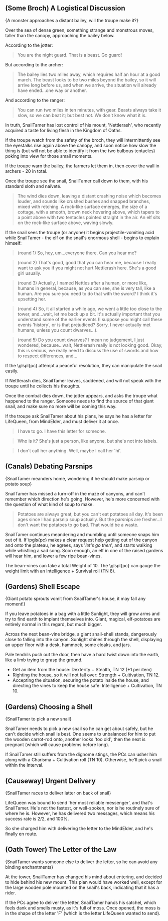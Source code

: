 (Some Broch) A Logistical Discussion
-----
{A monster approaches a distant bailey, will the troupe make it?}

Over the sea of dense green, something strange and monstrous moves, taller than the canopy, approaching the bailey below.

According to the jotter:

> You are the night guard.  That is a beast.  Go guard!

But according to the archer:

> The bailey lies two miles away, which requires half an hour at a good march.  The beast looks to be two miles beyond the bailey, so it will arrive long before us, and when we arrive, the situation will already have ended...one way or another.

And according to the ranger:

> You can run two miles in ten minutes, with gear.  Beasts always take it slow, so we can beat it; but best not.  We don't know what it is.

In truth, SnailTamer has lost control of his mount, 'Nettlerash', who recently acquired a taste for living flesh in the Kingdom of Oaths.

If the troupe watch from the safety of the broch,
they will intermittently see the eyestalks rise again above the canopy, and soon notice how slow the thing is (but will not be able to identify it from the two bulbous tentacles) poking into view for those small moments.

If the troupe warn the bailey,
the farmers let them in, then cover the wall in archers - 20 in total.

Once the troupe see the snail,
SnailTamer call down to them, with his standard sloth and naïveté.

> The wind dies down, leaving a distant crashing noise which becomes louder, and sounds like crushed bushes and snapped branches, mixed with  retching.  A rock-like surface emerges, the size of a cottage, with a smooth, brown neck hovering above, which tapers to a point above with two tentacles pointed straight in the air.  An elf sits on the rock-like surface above, waving slowly.

If the snail sees the troupe (or anyone) it begins projectile-vomiting acid while SnailTamer - the elf on the snail's enormous shell - begins to explain himself:

> (round 1) So, hey, um...everyone there.  Can you hear me?

> (round 2) That's good, good that you can hear me, because I really want to ask you if you might not hurt Nettlerash here.  She's a good girl usually.

> (round 3) Actually, I named Nettles after a human, or more like, humans in general, because, as you can see, she is very tall, like a human.  Are you sure you need to do that with the sword?  I think it's upsetting her.

> (round 4) So, it all started a while ago, we went a little too close to the tower, and...wait, let me back up a bit.  It's actually important that you understand some of the earlier events (I suppose you might call these events 'history', or is that prejudiced?  Sorry, I never actually met humans, unless you count dwarves...).

> (round 5) Do you count dwarves?  I mean no judgement, I just wondered, because...wait, Nettlerash really is not looking good.  Okay, this is serious, we really need to discuss the use of swords and how to respect differences, and...

If the \glspl{pc} attempt a peaceful resolution,
they can manipulate the snail easily.

If Nettlerash dies,
SnailTamer leaves, saddened, and will not speak with the troupe until he collects his thoughts.

Once the combat dies down,
the jotter appears, and asks the troupe what happened to the ranger.
Someone needs to find the source of that giant snail, and make sure no more will be coming this way.

If the troupe ask SnailTamer about his plans,
he says he has a letter for LifeQueen, from MindElder, and must deliver it at once.

> I have to go.  I have this letter for someone.

> Who is it?  She's just a person, like anyone, but she's not into labels.

> I don't call her anything.  Well, maybe I call her 'hi'.

(Canals) Debating Parsnips
-----
{SnailTamer meanders home, wondering if he should make parsnip or potato soup}

SnailTamer has missed a turn-off in the maze of canyons, and can't remember which direction he's going.
However, he's more concerned with the question of what kind of soup to make.

> Potatoes are always great, but you can't eat potatoes all day.  It's been ages since I had parsnip soup actually.  But the parsnips are fresher...I don't want the potatoes to go bad.  That would be a waste.

SnailTamer continues meandering and mumbling until someone snaps him out of it.
If \pgls{pc} makes a clear request help getting out of the canyon and onto the plateau, he agrees, says '*let's go then*', and starts walking while whistling a sad song.
Soon enough, an elf in one of the raised gardens will hear him, and lower a few ripe bean-vines.

The bean-vines can take a total Weight of 10.
The \glspl{pc} can gauge the weight limit with an Intelligence + Survival roll (TN 8).

(Gardens) Shell Escape
-----
{Giant potato sprouts vomit from SnailTamer's house, it may fall any moment!}

If you leave potatoes in a bag with a little Sunlight, they will grow arms and try to find earth to implant themselves into.
Giant, magical, elf-potatoes are entirely normal in this regard, but much bigger.

>>>
Across the next bean-vine bridge, a giant snail-shell stands, dangerously close to falling into the canyon.
Sunlight shines through the shell, displaying an upper floor with a desk, hammock, some cloaks, and jars.

Pale tendrils push out the door, then have a hard twist down into the earth, like a limb trying to grasp the ground.
>>>

- Get an item from the house: Dexterity + Stealth, TN 12 (+1 per item)
- Righting the house, so it will not fall over: Strength + Cultivation, TN 12.
- Accepting the situation, securing the potato inside the house, and directing the vines to keep the house safe: Intelligence + Cultivation, TN 10.


(Gardens) Choosing a Shell
-----
{SnailTamer to pick a new snail}

SnailTamer needs to pick a new snail so he can get about safely, but he can't decide which snail is best.
One seems to unbalanced for him to put the wooden carrot-rod onto, another looks 'too old', then the next is pregnant (which will cause problems before long).

If SnailTamer still suffers from the dignome stings,
the PCs can usher him along with a Charisma + Cultivation roll (TN 10).
Otherwise, he'll pick a snail within the Interval.

(Causeway) Urgent Delivery
-----
{SnailTamer races to deliver latter on back of snail}

LifeQueen was bound to send 'her most reliable messenger', and that's SnailTamer.
He's not the fastest, or well-spoken, nor is he routinely sure of where he is.
However, he has delivered two messages, which means his success rate is $2/2$, and 100\%.

So she charged him with delivering the letter to the MindElder, and he's finally en route.

(Oath Tower) The Letter of the Law
-----
{SnailTamer wants someone else to deliver the letter, so he can avoid any binding enchantments}

At the tower, SnailTamer has changed his mind about entering, and decided to hide behind his new mount.
This plan would have worked well, except for the large wooden pole mounted on the snail's back, indicating that it has a rider.

If the PCs agree to deliver the letter,
SnailTamer hands his satchel, which feels dank and smells musty, as it's full of moss.
Once opened, the moss is in the shape of the letter 'F' (which is the letter LifeQueen wanted to send).

